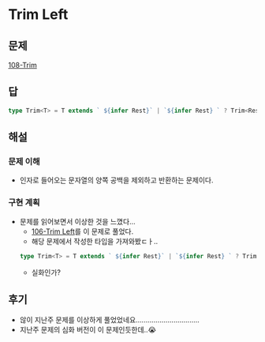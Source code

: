 # Trim Left

## 문제

[108-Trim](https://github.com/type-challenges/type-challenges/blob/main/questions/00108-medium-trim/README.ko.md)

## 답

```typescript
type Trim<T> = T extends ` ${infer Rest}` | `${infer Rest} ` ? Trim<Rest> : T;
```

## 해설

### 문제 이해

- 인자로 들어오는 문자열의 양쪽 공백을 제외하고 반환하는 문제이다.

### 구현 계획

- 문제를 읽어보면서 이상한 것을 느꼈다...
  - [106-Trim Left](https://github.com/type-challenges/type-challenges/blob/main/questions/00106-medium-trimleft/README.ko.md)를 이 문제로 풀었다.
  - 해당 문제에서 작성한 타입을 가져와봤ㄷㅏ..
  ```typescript
  type Trim<T> = T extends ` ${infer Rest}` | `${infer Rest} ` ? Trim<Rest> : T;
  ```
  - 실화인가?

## 후기

- 않이 지난주 문제를 이상하게 풀었었네요................................
- 지난주 문제의 심화 버전이 이 문제인듯한데..😭
